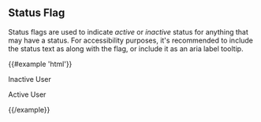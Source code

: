 ## Status Flag

Status flags are used to indicate *active* or *inactive* status for anything that may have a status. For accessibility purposes, it's recommended to include the status text as along with the flag, or include it as an aria label tooltip.

{{#example 'html'}}
<p><span class="status-flag tooltip" aria-label="Inactive"></span> Inactive User</p>
<p><span class="status-flag status-flag--active tooltip" aria-label="Active"></span> Active User</p>
{{/example}}
